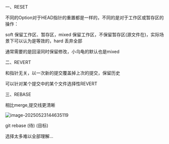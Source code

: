 一、RESET

不同的Option对于HEAD指针的重置都是一样的，不同的是对于工作区或暂存区的操作：

soft 保留工作区、暂存区，mixed 保留工作区，不保留暂存区(源文件在)，实际场景下可以认为是等效的，hard 丢弃全部

通常需要的是回滚同时保留修改，小乌龟的默认也是mixed

二、REVERT

和指针无关，以一次新的提交覆盖掉上次的提交，保留历史

可以针对某个提交中的某个文件选择性REVERT

三、REBASE

相比merge,提交线更清晰

![image-20250523144635119](https://raw.gitcode.com/qq_36179938/images/raw/main/image-20250523144635119.png)

git rebase (待) (目标)

选择太多难以全部理解...
